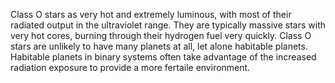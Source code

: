 Class O stars as very hot and extremely luminous, with most of their radiated output in the ultraviolet range. They are typically massive stars with very hot cores, burning through their hydrogen fuel very quickly. Class O stars are unlikely to have many planets at all, let alone habitable planets. Habitable planets in binary systems often take advantage of the increased radiation exposure to provide a more fertaile environment.
